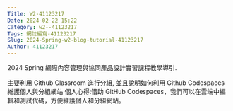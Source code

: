 ```yaml
---
Title: W2-41123217
Date: 2024-02-22 15:22
Category: w2--41123217
Tags: 網誌編寫-41123217
Slug: 2024-Spring-w2-blog-tutorial-41123217
Author: 41123217
---
```


2024 Spring 網際內容管理與協同產品設計實習課程教學導引.
<!-- PELICAN_END_SUMMARY -->

主要利用 Github Classroom 進行分組, 並且說明如何利用 Github Codespaces 維護個人與分組網站
個人心得:借助 GitHub Codespaces，我們可以在雲端中編輯和測試代碼，方便維護個人和分組網站。